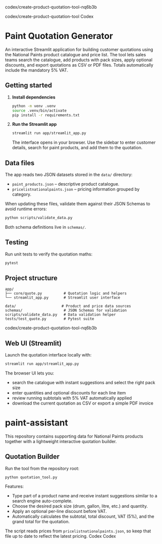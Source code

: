 codex/create-product-quotation-tool-nq6b3b

codex/create-product-quotation-tool
Codex
# Paint Quotation Generator

An interactive Streamlit application for building customer quotations using the National Paints product catalogue and price list. The tool lets sales teams search the catalogue, add products with pack sizes, apply optional discounts, and export quotations as CSV or PDF files. Totals automatically include the mandatory 5% VAT.

## Getting started

1. **Install dependencies**
   ```bash
   python -m venv .venv
   source .venv/bin/activate
   pip install -r requirements.txt
   ```

2. **Run the Streamlit app**
   ```bash
   streamlit run app/streamlit_app.py
   ```
   The interface opens in your browser. Use the sidebar to enter customer details, search for paint products, and add them to the quotation.

## Data files

The app reads two JSON datasets stored in the `data/` directory:

- `paint_products.json` – descriptive product catalogue.
- `pricelistnationalpaints.json` – pricing information grouped by category.

When updating these files, validate them against their JSON Schemas to avoid runtime errors:

```bash
python scripts/validate_data.py
```

Both schema definitions live in `schemas/`.

## Testing

Run unit tests to verify the quotation maths:

```bash
pytest
```

## Project structure

```
app/
├── core/quote.py          # Quotation logic and helpers
└── streamlit_app.py       # Streamlit user interface

data/                     # Product and price data sources
schemas/                   # JSON Schemas for validation
scripts/validate_data.py   # Data validation helper
tests/test_quote.py        # Pytest suite
```
codex/create-product-quotation-tool-nq6b3b

## Web UI (Streamlit)

Launch the quotation interface locally with:

```bash
streamlit run app/streamlit_app.py
```

The browser UI lets you:

- search the catalogue with instant suggestions and select the right pack size
- enter quantities and optional discounts for each line item
- review running subtotals with 5% VAT automatically applied
- download the current quotation as CSV or export a simple PDF invoice


# paint-assistant

This repository contains supporting data for National Paints products together
with a lightweight interactive quotation builder.

## Quotation Builder

Run the tool from the repository root:

```
python quotation_tool.py
```

Features:

- Type part of a product name and receive instant suggestions similar to a
  search engine auto-complete.
- Choose the desired pack size (drum, gallon, litre, etc.) and quantity.
- Apply an optional per-line discount before VAT.
- Automatically calculates the subtotal, total discount, VAT (5%), and the
  grand total for the quotation.

The script reads prices from `pricelistnationalpaints.json`, so keep that file
up to date to reflect the latest pricing.
Codex
Codex
